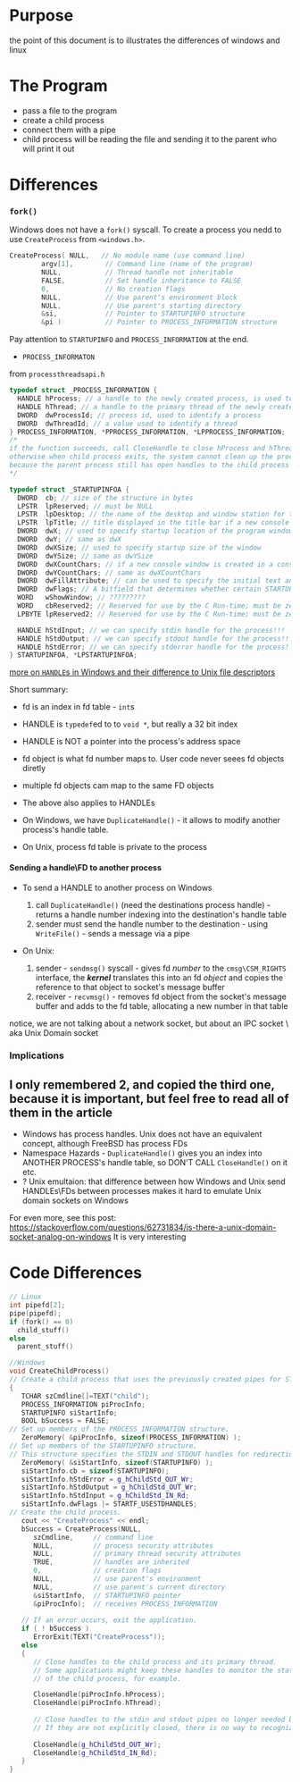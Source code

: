 # Purpose

the point of this document is to illustrates the differences of windows and linux

# The Program

- pass a file to the program
- create a child process
- connect them with a pipe
- child process will be reading the file and sending it to the parent who will print it out

# Differences

### ```fork()```

Windows does not have a ```fork()``` syscall. To create a process you nedd to use ```CreateProcess``` from ```<windows.h>```.

```c++
CreateProcess( NULL,   // No module name (use command line)
        argv[1],        // Command line (name of the program)
        NULL,           // Thread handle not inheritable
        FALSE,          // Set handle inheritance to FALSE
        0,              // No creation flags
        NULL,           // Use parent's environment block
        NULL,           // Use parent's starting directory 
        &si,            // Pointer to STARTUPINFO structure
        &pi )           // Pointer to PROCESS_INFORMATION structure
```

Pay attention to ```STARTUPINFO``` and ```PROCESS_INFORMATION``` at the end.

- ```PROCESS_INFORMATON```

from ```processthreadsapi.h```

```c++
typedef struct _PROCESS_INFORMATION {
  HANDLE hProcess; // a handle to the newly created process, is used to specify the process in all functions that perform operations on the process object
  HANDLE hThread; // a handle to the primary thread of the newly created process
  DWORD  dwProcessId; // process id, used to identify a process
  DWORD  dwThreadId; // a value used to identify a thread
} PROCESS_INFORMATION, *PPROCESS_INFORMATION, *LPPROCESS_INFORMATION;
/* 
if the function succeeds, call CloseHandle to close hProcess and hThread handles,
otherwise when child process exits, the system cannot clean up the process structures for the child process, 
because the parent process still has open handles to the child process
*/
```

```c++
typedef struct _STARTUPINFOA {
  DWORD  cb; // size of the structure in bytes
  LPSTR  lpReserved; // must be NULL
  LPSTR  lpDesktop; // the name of the desktop and window station for this process
  LPSTR  lpTitle; // title displayed in the title bar if a new console window is created. if NULL - name of the executable is used
  DWORD  dwX; // used to specify startup location of the program window
  DWORD  dwY; // same as dwX
  DWORD  dwXSize; // used to specify startup size of the window
  DWORD  dwYSize; // same as dwYSize
  DWORD  dwXCountChars; // if a new console window is created in a console process, this member specifies the screen buffer width, in character columns
  DWORD  dwYCountChars; // same as dwXCountChars
  DWORD  dwFillAttribute; // can be used to specify the initial text and background colors if a new console window is created in a console application
  DWORD  dwFlags; // A bitfield that determines whether certain STARTUPINFO members are used when the process creates a window
  WORD   wShowWindow; // ?????????
  WORD   cbReserved2; // Reserved for use by the C Run-time; must be zero.
  LPBYTE lpReserved2; // Reserved for use by the C Run-time; must be zero.

  HANDLE hStdInput; // we can specify stdin handle for the process!!!
  HANDLE hStdOutput; // we can specify stdout handle for the process!!!
  HANDLE hStdError; // we can specify stderror handle for the process!!!
} STARTUPINFOA, *LPSTARTUPINFOA;
```

[more on ```HANDLE```s in Windows and their difference to Unix file descriptors](http://lackingrhoticity.blogspot.com/2015/05/passing-fds-handles-between-processes.html)

Short summary:
- fd is an index in fd table - ```int```s
- HANDLE is ```typedef```ed to to ```void *```, but really a 32 bit index
- HANDLE is NOT a pointer into the process's address space
- fd object is what fd number maps to. User code never seees fd objects diretly
- multiple fd objects cam map to the same FD objects
- The above also applies to HANDLEs

- On Windows, we have ```DuplicateHandle()``` - it allows to modify another process's handle table.
- On Unix, process fd table is private to the process

#### Sending a handle\FD to another process
- To send a HANDLE to another process on Windows
	1. call ```DuplicateHandle()``` (need the destinations process handle) - returns a handle number indexing into the destination's handle table
	2. sender must send the handle number to the destination - using ```WriteFile()``` - sends a message via a pipe

- On Unix: 
	1. sender - ```sendmsg()``` syscall - gives fd *number* to the ```cmsg\CSM_RIGHTS``` interface, the ***kernel*** translates this into an fd *object* and copies the reference to that object to socket's message buffer
	2. receiver - ```recvmsg()``` - removes fd object from the socket's message buffer and adds to the fd table, allocating a new number in that table

notice, we are not talking about a network socket, but about an IPC socket \ aka Unix Domain socket

### Implications

I only remembered 2, and copied the third one, because it is important, but feel free to read all of them in the article
- 
- Windows has process handles. Unix does not have an equivalent concept, although FreeBSD has process FDs
- Namespace Hazards - ```DuplicateHandle()``` gives you an index into ANOTHER PROCESS's handle table, so DON'T CALL ```CloseHandle()``` on it etc.
- ? Unix emultaion: that difference between how Windows and Unix send HANDLEs\FDs between processes makes it hard to emulate Unix domain sockets on Windows  

For even more, see this post: https://stackoverflow.com/questions/62731834/is-there-a-unix-domain-socket-analog-on-windows
It is very interesting

# Code Differences

```c++
// Linux
int pipefd[2];
pipe(pipefd);
if (fork() == 0)
  child_stuff()
else
  parent_stuff()
```

```C++
//Windows
void CreateChildProcess()
// Create a child process that uses the previously created pipes for STDIN and STDOUT.
{ 
   TCHAR szCmdline[]=TEXT("child");
   PROCESS_INFORMATION piProcInfo; 
   STARTUPINFO siStartInfo;
   BOOL bSuccess = FALSE; 
// Set up members of the PROCESS_INFORMATION structure. 
   ZeroMemory( &piProcInfo, sizeof(PROCESS_INFORMATION) );
// Set up members of the STARTUPINFO structure. 
// This structure specifies the STDIN and STDOUT handles for redirection.
   ZeroMemory( &siStartInfo, sizeof(STARTUPINFO) );
   siStartInfo.cb = sizeof(STARTUPINFO); 
   siStartInfo.hStdError = g_hChildStd_OUT_Wr;
   siStartInfo.hStdOutput = g_hChildStd_OUT_Wr;
   siStartInfo.hStdInput = g_hChildStd_IN_Rd;
   siStartInfo.dwFlags |= STARTF_USESTDHANDLES;
// Create the child process. 
   cout << "CreateProcess" << endl;
   bSuccess = CreateProcess(NULL, 
      szCmdline,     // command line 
      NULL,          // process security attributes 
      NULL,          // primary thread security attributes 
      TRUE,          // handles are inherited 
      0,             // creation flags 
      NULL,          // use parent's environment 
      NULL,          // use parent's current directory 
      &siStartInfo,  // STARTUPINFO pointer 
      &piProcInfo);  // receives PROCESS_INFORMATION 
   
   // If an error occurs, exit the application. 
   if ( ! bSuccess ) 
      ErrorExit(TEXT("CreateProcess"));
   else 
   {
      // Close handles to the child process and its primary thread.
      // Some applications might keep these handles to monitor the status
      // of the child process, for example. 

      CloseHandle(piProcInfo.hProcess);
      CloseHandle(piProcInfo.hThread);
      
      // Close handles to the stdin and stdout pipes no longer needed by the child process.
      // If they are not explicitly closed, there is no way to recognize that the child process has ended.
      
      CloseHandle(g_hChildStd_OUT_Wr);
      CloseHandle(g_hChildStd_IN_Rd);
   }
}
```
